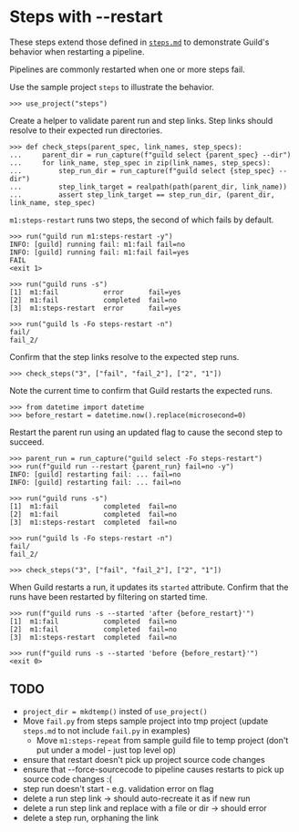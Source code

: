 # Steps with --restart

These steps extend those defined in [`steps.md`](steps.md) to
demonstrate Guild's behavior when restarting a pipeline.

Pipelines are commonly restarted when one or more steps fail.

Use the sample project `steps` to illustrate the behavior.

    >>> use_project("steps")

Create a helper to validate parent run and step links. Step links
should resolve to their expected run directories.

    >>> def check_steps(parent_spec, link_names, step_specs):
    ...     parent_dir = run_capture(f"guild select {parent_spec} --dir")
    ...     for link_name, step_spec in zip(link_names, step_specs):
    ...         step_run_dir = run_capture(f"guild select {step_spec} --dir")
    ...         step_link_target = realpath(path(parent_dir, link_name))
    ...         assert step_link_target == step_run_dir, (parent_dir, link_name, step_spec)

`m1:steps-restart` runs two steps, the second of which fails by
default.

    >>> run("guild run m1:steps-restart -y")
    INFO: [guild] running fail: m1:fail fail=no
    INFO: [guild] running fail: m1:fail fail=yes
    FAIL
    <exit 1>

    >>> run("guild runs -s")
    [1]  m1:fail           error      fail=yes
    [2]  m1:fail           completed  fail=no
    [3]  m1:steps-restart  error      fail=yes

    >>> run("guild ls -Fo steps-restart -n")
    fail/
    fail_2/

Confirm that the step links resolve to the expected step runs.

    >>> check_steps("3", ["fail", "fail_2"], ["2", "1"])

Note the current time to confirm that Guild restarts the expected runs.

    >>> from datetime import datetime
    >>> before_restart = datetime.now().replace(microsecond=0)

Restart the parent run using an updated flag to cause the second step
to succeed.

    >>> parent_run = run_capture("guild select -Fo steps-restart")
    >>> run(f"guild run --restart {parent_run} fail=no -y")
    INFO: [guild] restarting fail: ... fail=no
    INFO: [guild] restarting fail: ... fail=no

    >>> run("guild runs -s")
    [1]  m1:fail           completed  fail=no
    [2]  m1:fail           completed  fail=no
    [3]  m1:steps-restart  completed  fail=no

    >>> run("guild ls -Fo steps-restart -n")
    fail/
    fail_2/

    >>> check_steps("3", ["fail", "fail_2"], ["2", "1"])

When Guild restarts a run, it updates its `started` attribute. Confirm
that the runs have been restarted by filtering on started time.

    >>> run(f"guild runs -s --started 'after {before_restart}'")
    [1]  m1:fail           completed  fail=no
    [2]  m1:fail           completed  fail=no
    [3]  m1:steps-restart  completed  fail=no

    >>> run(f"guild runs -s --started 'before {before_restart}'")
    <exit 0>


## TODO

- `project_dir = mkdtemp()` insted of `use_project()`
- Move `fail.py` from steps sample project into tmp project (update
  `steps.md` to not include `fail.py` in examples)
  - Move `m1:steps-repeat` from sample guild file to temp project (don't
  put under a model - just top level op)
- ensure that restart doesn't pick up project source code changes
- ensure that --force-sourcecode to pipeline causes restarts to pick
  up source code changes :(
- step run doesn't start - e.g. validation error on flag
- delete a run step link -> should auto-recreate it as if new run
- delete a run step link and replace with a file or dir -> should error
- delete a step run, orphaning the link
